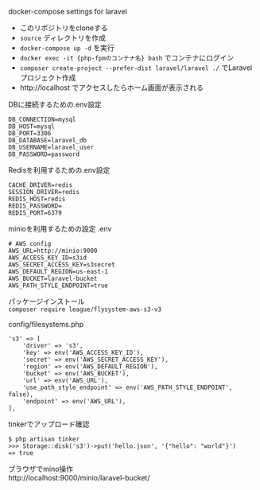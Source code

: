 docker-compose settings for laravel

* このリポジトリをcloneする  
* `source` ディレクトリを作成
* `docker-compose up -d` を実行
* `docker exec -it {php-fpmのコンテナ名} bash` でコンテナにログイン
* `composer create-project --prefer-dist laravel/laravel ./` でLaravelプロジェクト作成
* http://localhost でアクセスしたらホーム画面が表示される

DBに接続するための.env設定
```
DB_CONNECTION=mysql
DB_HOST=mysql
DB_PORT=3306
DB_DATABASE=laravel_db
DB_USERNAME=laravel_user
DB_PASSWORD=password
```

Redisを利用するための.env設定
```
CACHE_DRIVER=redis
SESSION_DRIVER=redis
REDIS_HOST=redis
REDIS_PASSWORD=
REDIS_PORT=6379
```

minioを利用するための設定
.env
```
# AWS config
AWS_URL=http://minio:9000
AWS_ACCESS_KEY_ID=s3id
AWS_SECRET_ACCESS_KEY=s3secret
AWS_DEFAULT_REGION=us-east-1
AWS_BUCKET=laravel-bucket
AWS_PATH_STYLE_ENDPOINT=true
```

パッケージインストール  
`composer require league/flysystem-aws-s3-v3`

config/filesystems.php
```$xslt
's3' => [
    'driver' => 's3',
    'key' => env('AWS_ACCESS_KEY_ID'),
    'secret' => env('AWS_SECRET_ACCESS_KEY'),
    'region' => env('AWS_DEFAULT_REGION'),
    'bucket' => env('AWS_BUCKET'),
    'url' => env('AWS_URL'),
    'use_path_style_endpoint' => env('AWS_PATH_STYLE_ENDPOINT', false),
    'endpoint' => env('AWS_URL'),
],
```

tinkerでアップロード確認
```
$ php artisan tinker
>>> Storage::disk('s3')->put('hello.json', '{"hello": "world"}')
=> true
```

ブラウザでmino操作  
http://localhost:9000/minio/laravel-bucket/  
